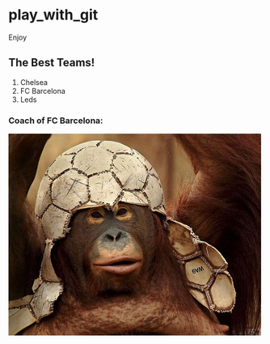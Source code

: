 # play_with_git
Enjoy

## The Best Teams!

1. Chelsea
2. FC Barcelona
3. Leds

### Coach of FC Barcelona:
![the coach](monkey.jpg)

<!--The exclamation mark means "show the image" and don't make it a link. -->
